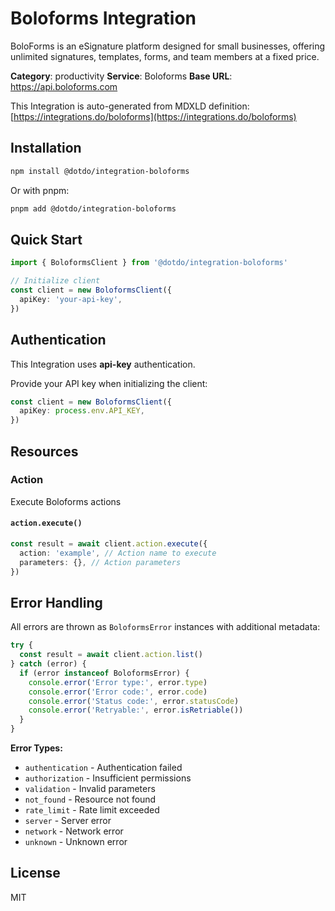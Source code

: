 # Boloforms Integration

BoloForms is an eSignature platform designed for small businesses, offering unlimited signatures, templates, forms, and team members at a fixed price.

**Category**: productivity
**Service**: Boloforms
**Base URL**: https://api.boloforms.com

This Integration is auto-generated from MDXLD definition: [https://integrations.do/boloforms](https://integrations.do/boloforms)

## Installation

```bash
npm install @dotdo/integration-boloforms
```

Or with pnpm:

```bash
pnpm add @dotdo/integration-boloforms
```

## Quick Start

```typescript
import { BoloformsClient } from '@dotdo/integration-boloforms'

// Initialize client
const client = new BoloformsClient({
  apiKey: 'your-api-key',
})
```

## Authentication

This Integration uses **api-key** authentication.

Provide your API key when initializing the client:

```typescript
const client = new BoloformsClient({
  apiKey: process.env.API_KEY,
})
```

## Resources

### Action

Execute Boloforms actions

#### `action.execute()`

```typescript
const result = await client.action.execute({
  action: 'example', // Action name to execute
  parameters: {}, // Action parameters
})
```

## Error Handling

All errors are thrown as `BoloformsError` instances with additional metadata:

```typescript
try {
  const result = await client.action.list()
} catch (error) {
  if (error instanceof BoloformsError) {
    console.error('Error type:', error.type)
    console.error('Error code:', error.code)
    console.error('Status code:', error.statusCode)
    console.error('Retryable:', error.isRetriable())
  }
}
```

**Error Types:**

- `authentication` - Authentication failed
- `authorization` - Insufficient permissions
- `validation` - Invalid parameters
- `not_found` - Resource not found
- `rate_limit` - Rate limit exceeded
- `server` - Server error
- `network` - Network error
- `unknown` - Unknown error

## License

MIT
